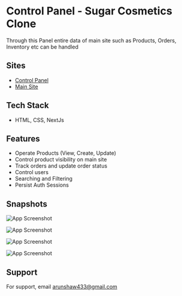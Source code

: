 # Control Panel - Sugar Cosmetics Clone

Through this Panel entire data of main site such as Products, Orders, Inventory etc can be handled 

## Sites

- <a href="https://sugar-cosmatics-control-panel.vercel.app/"> Control Panel </a>
- <a href="https://sugar-cosmetics-clone-seven.vercel.app/"> Main Site </a>


## Tech Stack

- HTML, CSS, NextJs 


## Features

- Operate Products (View, Create, Update)
- Control product visibility on main site
- Track orders and update order status
- Control users
- Searching and Filtering
- Persist Auth Sessions
## Snapshots

![App Screenshot](https://sugar-cosmatics-control-panel.vercel.app/products.png)

![App Screenshot](https://sugar-cosmatics-control-panel.vercel.app/orders.png)

![App Screenshot](https://sugar-cosmatics-control-panel.vercel.app/orders_view.png)

![App Screenshot](https://sugar-cosmatics-control-panel.vercel.app/users.png)


## Support

For support, email arunshaw433@gmail.com

